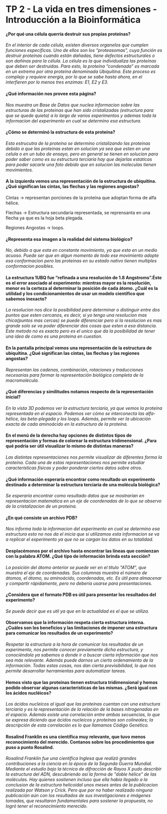 # TP 2 - La vida en tres dimensiones - Introducción a la Bioinformática

#### ¿Por qué una célula querría destruir sus propias proteínas?

*En el interior de cada célula, existen diversos organelos que cumplen funciones específicas. Uno de ellos son los “proteasomas”, cuya función es destruir proteínas cuando están dañadas, tiene defectos estructurales o son dañinas para la célula.
La célula es la que individualiza las proteínas que deben ser destruidas. Para esto, la proteína “condenada” es marcada en un extremo por otra proteína denominada Ubiquitina.  Este proceso es complejo y requiere energía, por lo que se sabe hasta ahora, en el interfieren por lo menos tres enzimas:  E1, E2 y E3.*

#### ¿Qué información nos provee esta página?

*Nos muestra un Base de Datos que nuclea informacion sobre las estructuras de las proteinas que han sido cristalizadas (estructura para que se quede quieta) a lo largo de varios experimentos y ademas toda la informacion del experimento en cual se determino esa estructura.*

#### ¿Cómo se determinó la estructura de esta proteína?

*Esta estrucutra de la proteina se determino cristalizando las proteinas debido a que las proteinas estan en solucion ya sea que esten en una celula o en un tubo de ensayo, pero en general se tienen en solucion para poder saber como es su estructura terciaria hay que dejarlas estaticas para poder sacarle una foto debido que en solucion las moleculas tienen movimientos.*

#### A la izquierda vemos una representación de la estructura de ubiquitina. ¿Qué significan las cintas, las flechas y las regiones angostas?

  Cintas → representan porciones de la proteína que adoptan forma de alfa hélice.

  Flechas → Estructura secundaria representada, se reprensanta en una flecha ya que es la hoja beta plegada.
  
  Regiones Angostas → loops.

#### ¿Representa esa imagen a la realidad del sistema biológico?

*No, debido a que esta en constante movimiento, ya que esta en un medio acuoso. Puede ser que en algun momento de todo ese movimiento adopte esa conformacion pero las proteinas en su estado nativo tienen multiples conformacion posibles.*

#### La estructura 1UBQ fue “refinada a una resolución de 1.8 Angstroms”.Éste es el error asociado al experimento: mientras mayor es la resolución, menor es la certeza al determinar la posición de cada átomo. ¿Cuál es la utilidad y los condicionamientos de usar un modelo científico que sabemos inexacto?

*La resolucion nos dice la posibilidad para determinar o distinguir entre dos puntos que esten cercanos, es decir, si yo tengo una resolucion mas chica(puntos mas cercas) se puede diferenciar pero si la resolucion es mas grande solo se va poder diferenciar dos cosas que esten a esa distancia.
Este metodo no es exacto pero es el unico que da la posibilidad de tener una idea de como es una proteina en cuestion.*

#### En la pantalla principal vemos una representación de la estructura de ubiquitina. ¿Qué significan las cintas, las flechas y las regiones angostas?

*Representan las cadenas, combinación, rotaciones y traducciones necesarias para formar la representación biológica completa de la macromolécula.*

#### ¿Qué diferencias y similitudes notamos respecto de la representación inicial?

*En la vista 3D podemos ver la estructura terciaria, ya que vemos la proteína representada en el espacio. Podemos ver cómo se interconecta las alfa-hélice, las beta-plegada y los loops. Además, permite ver la ubicación exacta de cada aminoácido en la estructura de la proteína.*

#### En el menú de la derecha hay opciones de distintos tipos de representación y formas de colorear la estructura tridimensional. ¿Para qué podría ser útil visualizar lo mismo de distintas maneras?

*Las distintas representaciones nos permite visualizar de diferentes forma la proteína. Cada una de estas representaciones nos permite estudiar características físicas y poder ponderar ciertos datos sobre otros.*

#### ¿Qué información esperaría encontrar como resultado un experimento destinado a determinar la estructura terciaria de una molécula biológica?

*Se esperaria encontrar como resultado datos que se mostrarian en representacion matematica en un eje de coordenadas de lo que se observo de la cristalizacion de un proteina.*

#### ¿En qué consiste un archivo PDB?

*Nos informa toda la informacion del experimento en cual se determino esa estructura esto no nos da el inicia que si utilizamos esta informacion se va a replicar el experimento ya que no se cargan los datos en su totalidad.*

#### Desplacémonos por el archivo hasta encontrar las líneas que comienzan con la palabra ATOM. ¿Qué tipo de información brinda esta sección?

*La posición del átomo anterior se puede ver en el título "ATOM", que muestra el eje de coordenadas. Sus columnas muestra el número de átomos, el átomo, su aminoácido, coordenadas, etc. Es útil para almacenar y compartir rápidamente, pero no debería usarse para presentaciones.*

#### ¿Considera que el formato PDB es útil para presentar los resultados del experimento?

*Se puede decir que es util ya que en la actualidad es el que se utiliza.*

#### Observamos que la información respeta cierta estructura interna. ¿Cuáles son los beneficios y las limitaciones de imponer una estructura para comunicar los resultados de un experimento?

*Respetar la estructura a la hora de comunicar los resultados de un experimento, nos permite conocer previamente dicha estructura, y conociéndola ya sabemos a donde ir a buscar cierta información que nos sea más relevante. Además puede darnos un cierto ordenamiento de la información. Todas estas cosas, nos dan cierta previsibilidad, lo que nos permite desarrollar herramientas para automatizar tareas.*

#### Hemos visto que las proteínas tienen estructura tridimensional y hemos podido observar algunas características de las mismas. ¿Será igual con los ácidos nucléicos?

*Los ácidos nucleicos al igual que las proteínas cuentan con una estructura terciaria y es la representación de la relación de la  bases nitrogenadas en el espacio. Además existe una correlación entre ambas secuencias, lo que se expresa diciendo que ácidos nucleicos y proteínas son colineales; la descripción de esta correlación es lo que llamamos Código Genético.*

#### Rosalind Franklin es una científica muy relevante, que tuvo menos reconocimiento del merecido. Contanos sobre los procedimientos que puso a punto Rosalind.

*Rosalind Franklin fue una científica Inglesa que realizó grandes contribuciones a la ciencia en la época de la Segunda Guerra Mundial. Mediante el estudio bajo la técnica de difracción de Rayos X pudo describir la estructura del ADN, descubriendo así la forma de "doble hélice" de las moléculas.
Hay quienes sostienen incluso que ella habia llegado a la conclusion de la estructura helicoidal unos meses antes de la publicacion realizada por Watson y Crick. Pero que por no haber realizado ninguna publicación aún con los resultados de sus investigaciones e imágenes tomadas, que resultaron fundamentales para sostener la propuesta, no logró tener el reconocimiento merecido.*